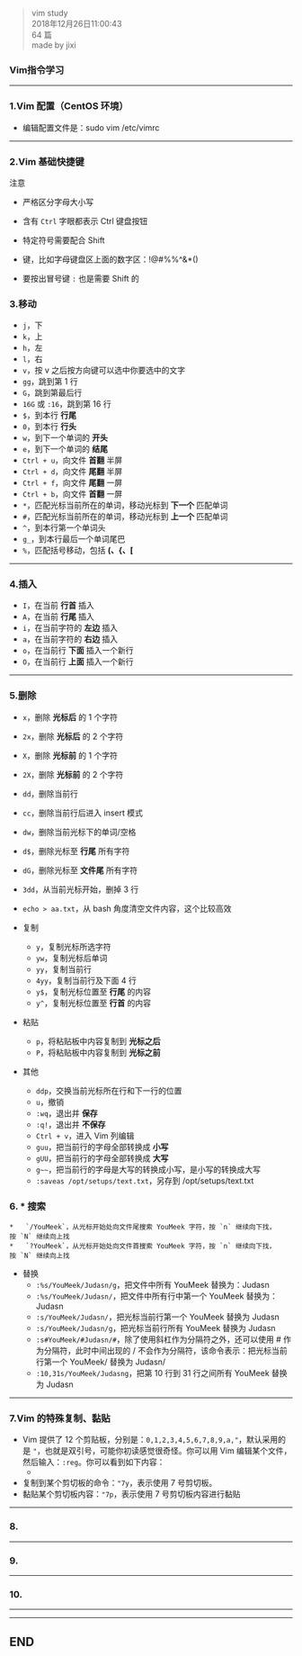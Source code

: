 > vim study  
> 2018年12月26日11:00:43         
> 64 篇  
>made by jixi  

### Vim指令学习  


----------

### 1.Vim 配置（CentOS 环境）  

* 编辑配置文件是：sudo vim /etc/vimrc  


----------

### 2.Vim 基础快捷键  

注意  

*   严格区分字母大小写  

*   含有 `Ctrl` 字眼都表示 Ctrl 键盘按钮  

*   特定符号需要配合 Shift  

*   键，比如字母键盘区上面的数字区：!@#%%^&*()  

*   要按出冒号键 `:` 也是需要 Shift 的  


### 3.移动  

*   `j`，下
*   `k`，上
*   `h`，左
*   `l`，右
*   `v`，按 v 之后按方向键可以选中你要选中的文字
*   `gg`，跳到第 1 行
*   `G`，跳到第最后行
*   `16G` 或 `:16`，跳到第 16 行
*   `$`，到本行 **行尾**
*   `0`，到本行 **行头**
*   `w`，到下一个单词的 **开头**
*   `e`，到下一个单词的 **结尾**
*   `Ctrl + u`，向文件 **首翻** 半屏
*   `Ctrl + d`，向文件 **尾翻** 半屏
*   `Ctrl + f`，向文件 **尾翻** 一屏
*   `Ctrl + b`，向文件 **首翻** 一屏
*   `*`，匹配光标当前所在的单词，移动光标到 **下一个** 匹配单词
*   `#`，匹配光标当前所在的单词，移动光标到 **上一个** 匹配单词
*   `^`，到本行第一个单词头
*   `g_`，到本行最后一个单词尾巴
*   `%`，匹配括号移动，包括 **(、{、[**


----------
### 4.插入  

*   `I`，在当前 **行首** 插入
*   `A`，在当前 **行尾** 插入
*   `i`，在当前字符的 **左边** 插入
*   `a`，在当前字符的 **右边** 插入
*   `o`，在当前行 **下面** 插入一个新行
*   `O`，在当前行 **上面** 插入一个新行


----------
### 5.删除

*   `x`，删除 **光标后** 的 1 个字符
*   `2x`，删除 **光标后** 的 2 个字符
*   `X`，删除 **光标前** 的 1 个字符
*   `2X`，删除 **光标前** 的 2 个字符
*   `dd`，删除当前行
*   `cc`，删除当前行后进入 insert 模式
*   `dw`，删除当前光标下的单词/空格
*   `d$`，删除光标至 **行尾** 所有字符
*   `dG`，删除光标至 **文件尾** 所有字符
*   `3dd`，从当前光标开始，删掉 3 行
*   `echo > aa.txt`，从 bash 角度清空文件内容，这个比较高效

*   复制
    *   `y`，复制光标所选字符
    *   `yw`，复制光标后单词
    *   `yy`，复制当前行
    *   `4yy`，复制当前行及下面 4 行
    *   `y$`，复制光标位置至 **行尾** 的内容
    *   `y^`，复制光标位置至 **行首** 的内容
*   粘贴
    *   `p`，将粘贴板中内容复制到 **光标之后**
    *   `P`，将粘贴板中内容复制到 **光标之前**
*   其他
    *   `ddp`，交换当前光标所在行和下一行的位置
    *   `u`，撤销
    *   `:wq`，退出并 **保存**
    *   `:q!`，退出并 **不保存**
    *   `Ctrl + v`，进入 Vim 列编辑
    *   `guu`，把当前行的字母全部转换成 **小写**
    *   `gUU`，把当前行的字母全部转换成 **大写**
    *   `g~~`，把当前行的字母是大写的转换成小写，是小写的转换成大写
    *   `:saveas /opt/setups/text.txt`，另存到 /opt/setups/text.txt

### 6.  *   搜索  

    *   `/YouMeek`，从光标开始处向文件尾搜索 YouMeek 字符，按 `n` 继续向下找，按 `N` 继续向上找
    *   `?YouMeek`，从光标开始处向文件首搜索 YouMeek 字符，按 `n` 继续向下找，按 `N` 继续向上找
*   替换
    *   `:%s/YouMeek/Judasn/g`，把文件中所有 YouMeek 替换为：Judasn
    *   `:%s/YouMeek/Judasn/`，把文件中所有行中第一个 YouMeek 替换为：Judasn
    *   `:s/YouMeek/Judasn/`，把光标当前行第一个 YouMeek 替换为 Judasn
    *   `:s/YouMeek/Judasn/g`，把光标当前行所有 YouMeek 替换为 Judasn
    *   `:s#YouMeek/#Judasn/#`，除了使用斜杠作为分隔符之外，还可以使用 # 作为分隔符，此时中间出现的 / 不会作为分隔符，该命令表示：把光标当前行第一个 YouMeek/ 替换为 Judasn/
    *   `:10,31s/YouMeek/Judasng`，把第 10 行到 31 行之间所有 YouMeek 替换为 Judasn

----------

### 7.Vim 的特殊复制、黏贴

*   Vim 提供了 12 个剪贴板，分别是：`0,1,2,3,4,5,6,7,8,9,a,"`，默认采用的是 `"`，也就是双引号，可能你初读感觉很奇怪。你可以用 Vim 编辑某个文件，然后输入：`:reg`。你可以看到如下内容：  
    *   [](https://www.github.com/jixiyu/images3/raw/master/小书匠/1545794572416.png)  
*   复制到某个剪切板的命令：`"7y`，表示使用 7 号剪切板。
*   黏贴某个剪切板内容：`"7p`，表示使用 7 号剪切板内容进行黏贴  

----------
### 8.  

----------
### 9.  

----------
### 10.  

----------
----------
## END

